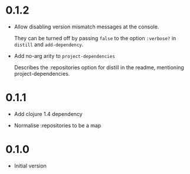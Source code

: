 # 0.1.2

- Allow disabling version mismatch messages at the console.

  They can be turned off by passing `false` to the option `:verbose?` in
  `distill` and `add-dependency`.

- Add no-arg arity to `project-dependencies`

  Describes the :repositories option for distill in the readme, mentioning
  project-dependencies.


# 0.1.1

- Add clojure 1.4 dependency

- Normalise :repositories to be a map

# 0.1.0

- Initial version
